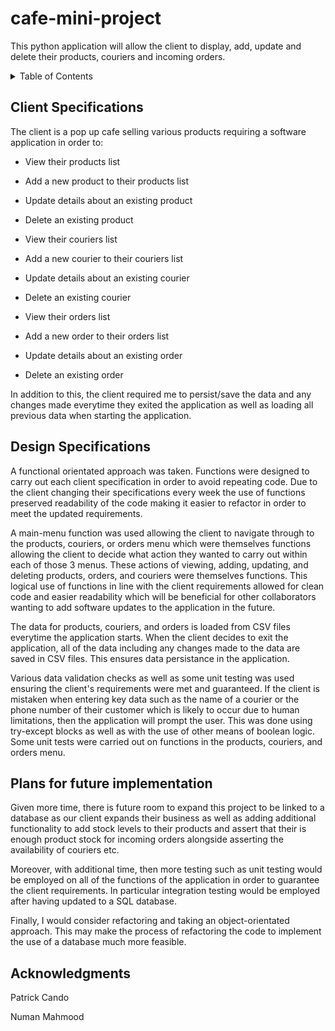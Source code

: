 # cafe-mini-project

This python application will allow the client to display, add, update and delete their products, couriers and incoming orders.


<!-- TABLE OF CONTENTS -->
<details>
  <summary>Table of Contents</summary>
  <ol>
    <li>
      <a href="#client-specifications">Client Specifications</a>
    </li>
    <li>
      <a href="#design-specifications">Design Specifications</a>
    </li>
    <li>
      <a href="#plans-for-future-implmentation">Plans for future implementation</a>
    </li>
    <li>
      <a href="#acknowledgments">Acknowledgments</a>
    </li>
  </ol>
</details>



<!-- CLIENT SPECIFICATIONS -->
## Client Specifications
The client is a pop up cafe selling various products requiring a software application in order to:
* View their products list
* Add a new product to their products list
* Update details about an existing product
* Delete an existing product

* View their couriers list
* Add a new courier to their couriers list
* Update details about an existing courier
* Delete an existing courier

* View their orders list
* Add a new order to their orders list
* Update details about an existing order
* Delete an existing order
 
In addition to this, the client required me to persist/save the data and any changes made everytime they exited the application as well as loading all previous data when starting the application.

<!-- Design Specifications -->
## Design Specifications

A functional orientated approach was taken. Functions were designed to carry out each client specification in order to avoid repeating code. Due to the client changing their specifications every week the use of functions preserved readability of the code making it easier to refactor in order to meet the updated requirements.

A main-menu function was used allowing the client to navigate through to the products, couriers, or orders menu which were themselves functions allowing the client to decide what action they wanted to carry out within each of those 3 menus. These actions of viewing, adding, updating, and deleting products, orders, and couriers were themselves functions. This logical use of functions in line with the client requirements allowed for clean code and easier readability which will be beneficial for other collaborators wanting to add software updates to the application in the future.

The data for products, couriers, and orders is loaded from CSV files everytime the application starts. When the client decides to exit the application, all of the data including any changes made to the data are saved in CSV files. This ensures data persistance in the application.

Various data validation checks as well as some unit testing was used ensuring the client's requirements were met and guaranteed. If the client is mistaken when entering key data such as the name of a courier or the phone number of their customer which is likely to occur due to human limitations, then the application will prompt the user. This was done using try-except blocks as well as with the use of other means of boolean logic. Some unit tests were carried out on functions in the products, couriers, and orders menu.

<!-- PLANS FOR FUTURE IMPLEMENTATION -->
## Plans for future implementation

Given more time, there is future room to expand this project to be linked to a database as our client expands their business as well as adding additional functionality to add stock levels to their products and assert that their is enough product stock for incoming orders alongside asserting the availability of couriers etc.

Moreover, with additional time, then more testing such as unit testing would be employed on all of the functions of the application in order to guarantee the client requirements. In particular integration testing would be employed after having updated to a SQL database.

Finally, I would consider refactoring and taking an object-orientated approach. This may make the process of refactoring the code to implement the use of a database much more feasible.

<!-- ACKNOWLEDGMENTS -->
## Acknowledgments

Patrick Cando

Numan Mahmood
